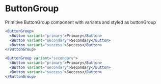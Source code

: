 # ButtonGroup

Primitive ButtonGroup component with variants and styled as buttonGroup

<Editor>

```jsx
<ButtonGroup>
  <Button variant="primary">Primary</Button>
  <Button variant="secondary">Secondary</Button>
  <Button variant="success">Success</Button>
</ButtonGroup>

<ButtonGroup variant="secondary">
  <Button variant="primary">Primary</Button>
  <Button variant="secondary">Secondary</Button>
  <Button variant="success">Success</Button>
</ButtonGroup>
```

</Editor>
